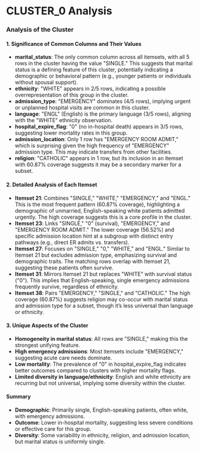 # CLUSTER_0 Analysis

### Analysis of the Cluster

#### 1. Significance of Common Columns and Their Values
- **marital_status**: The only common column across all itemsets, with all 5 rows in the cluster having the value "SINGLE." This suggests that marital status is a defining feature of this cluster, potentially indicating a demographic or behavioral pattern (e.g., younger patients or individuals without spousal support).
- **ethnicity**: "WHITE" appears in 2/5 rows, indicating a possible overrepresentation of this group in the cluster.
- **admission_type**: "EMERGENCY" dominates (4/5 rows), implying urgent or unplanned hospital visits are common in this cluster.
- **language**: "ENGL" (English) is the primary language (3/5 rows), aligning with the "WHITE" ethnicity observation.
- **hospital_expire_flag**: "0" (no in-hospital death) appears in 3/5 rows, suggesting lower mortality rates in this group.
- **admission_location**: Only 1 row has "EMERGENCY ROOM ADMIT," which is surprising given the high frequency of "EMERGENCY" admission type. This may indicate transfers from other facilities.
- **religion**: "CATHOLIC" appears in 1 row, but its inclusion in an itemset with 60.87% coverage suggests it may be a secondary marker for a subset.

#### 2. Detailed Analysis of Each Itemset
- **Itemset 21**: Combines "SINGLE," "WHITE," "EMERGENCY," and "ENGL." This is the most frequent pattern (60.87% coverage), highlighting a demographic of unmarried, English-speaking white patients admitted urgently. The high coverage suggests this is a core profile in the cluster.
- **Itemset 23**: Links "SINGLE," "0" (survival), "EMERGENCY," and "EMERGENCY ROOM ADMIT." The lower coverage (56.52%) and specific admission location hint at a subgroup with distinct entry pathways (e.g., direct ER admits vs. transfers).
- **Itemset 27**: Focuses on "SINGLE," "0," "WHITE," and "ENGL." Similar to Itemset 21 but excludes admission type, emphasizing survival and demographic traits. The matching rows overlap with Itemset 21, suggesting these patients often survive.
- **Itemset 31**: Mirrors Itemset 21 but replaces "WHITE" with survival status ("0"). This implies that English-speaking, single emergency admissions frequently survive, regardless of ethnicity.
- **Itemset 38**: Pairs "EMERGENCY," "SINGLE," and "CATHOLIC." The high coverage (60.87%) suggests religion may co-occur with marital status and admission type for a subset, though it’s less universal than language or ethnicity.

#### 3. Unique Aspects of the Cluster
- **Homogeneity in marital status**: All rows are "SINGLE," making this the strongest unifying feature.
- **High emergency admissions**: Most itemsets include "EMERGENCY," suggesting acute care needs dominate.
- **Low mortality**: The prevalence of "0" in hospital_expire_flag indicates better outcomes compared to clusters with higher mortality flags.
- **Limited diversity in language/ethnicity**: English and white ethnicity are recurring but not universal, implying some diversity within the cluster.

#### Summary
- **Demographic**: Primarily single, English-speaking patients, often white, with emergency admissions.
- **Outcome**: Lower in-hospital mortality, suggesting less severe conditions or effective care for this group.
- **Diversity**: Some variability in ethnicity, religion, and admission location, but marital status is uniformly single.